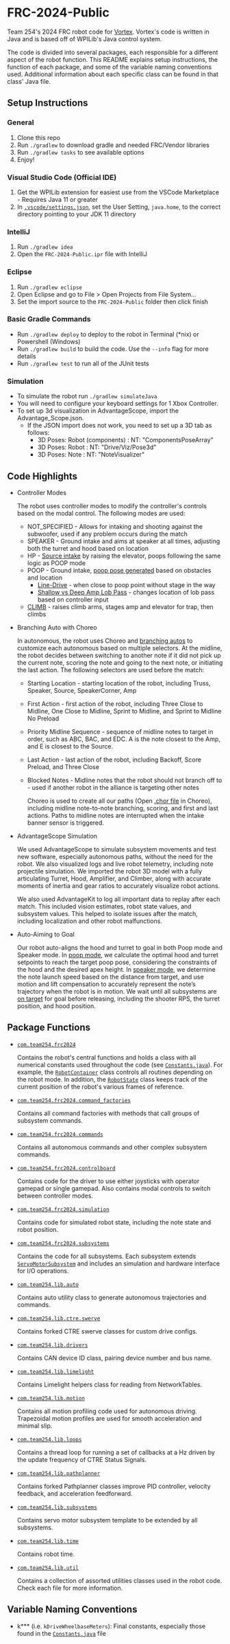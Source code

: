 # FRC-2024-Public
Team 254's 2024 FRC robot code for [Vortex](https://www.team254.com/first/2024/). Vortex's code is written in Java and is based off of WPILib's Java control system.

The code is divided into several packages, each responsible for a different aspect of the robot function. This README explains setup instructions, the function of each package, and some of the variable naming conventions used. Additional information about each specific class can be found in that class' Java file.

## Setup Instructions

### General
1. Clone this repo
1. Run `./gradlew` to download gradle and needed FRC/Vendor libraries
1. Run `./gradlew tasks` to see available options
1. Enjoy!

### Visual Studio Code (Official IDE)
1. Get the WPILib extension for easiest use from the VSCode Marketplace - Requires Java 11 or greater
1. In [`.vscode/settings.json`](.vscode/settings.json), set the User Setting, `java.home`, to the correct directory pointing to your JDK 11 directory

### IntelliJ
1. Run `./gradlew idea`
1. Open the `FRC-2024-Public.ipr` file with IntelliJ

### Eclipse
1. Run `./gradlew eclipse`
1. Open Eclipse and go to File > Open Projects from File System...
1. Set the import source to the `FRC-2024-Public` folder then click finish

### Basic Gradle Commands
* Run `./gradlew deploy` to deploy to the robot in Terminal (*nix) or Powershell (Windows)
* Run `./gradlew build` to build the code.  Use the `--info` flag for more details
* Run `./gradlew test` to run all of the JUnit tests

### Simulation
* To simulate the robot run `./gradlew simulateJava`
* You will need to configure your keyboard settings for 1 Xbox Controller.
* To set up 3d visualization in AdvantageScope, import the Advantage_Scope.json.
  * If the JSON import does not work, you need to set up a 3D tab as follows:
    * 3D Poses: Robot (components) : NT: "ComponentsPoseArray"
    * 3D Poses: Robot : NT: "Drive/Viz/Pose3d"
    * 3D Poses: Note : NT: "NoteVisualizer"

## Code Highlights
* Controller Modes

	The robot uses controller modes to modify the controller's controls based on the modal control. The following modes are used:
  - NOT_SPECIFIED - Allows for intaking and shooting against the subwoofer, used if any problem occurs during the match
  - SPEAKER - Ground intake and aims at speaker at all times, adjusting both the turret and hood based on location
  - HP - [Source intake](src/main/java/com/team254/frc2024/command_factories/SuperstructureFactory.java#L230) by raising the elevator, poops following the same logic as POOP mode
  - POOP - Ground intake, [poop pose generated](src/main/java/com/team254/lib/util/PoopTargetFactory.java) based on obstacles and location
	- [Line-Drive](src/main/java/com/team254/lib/util/PoopTargetFactory.java#L80) - when close to poop point without stage in the way
	- [Shallow vs Deep Amp Lob Pass](src/main/java/com/team254/frc2024/RobotContainer.java#L538) - changes location of lob pass based on controller input
  - [CLIMB](src/main/java/com/team254/frc2024/command_factories/SuperstructureFactory.java#L393) - raises climb arms, stages amp and elevator for trap, then climbs

* Branching Auto with Choreo

	In autonomous, the robot uses Choreo and [branching autos](src/main/java/com/team254/frc2024/commands/autocommands/BranchingAutoInterrupt.java) to customize each autonomous based on multiple selectors. At the midline, the robot decides between switching to another note if it did not pick up the current note, scoring the note and going to the next note, or initiating the last action. The following selectors are used before the match:
  - Starting Location - starting location of the robot, including Truss, Speaker, Source, SpeakerCorner, Amp
  - First Action - first action of the robot, including Three Close to Midline, One Close to Midline, Sprint to Midline, and Sprint to Midline No Preload
  - Priority Midline Sequence - sequence of midline notes to target in order, such as ABC, BAC, and EDC. A is the note closest to the Amp, and E is closest to the Source.
  - Last Action - last action of the robot, including Backoff, Score Preload, and Three Close
  - Blocked Notes - Midline notes that the robot should not branch off to - used if another robot in the alliance is targeting other notes


	Choreo is used to create all our paths (Open [.chor file](autopaths.chor) in Choreo), including midline note-to-note branching, scoring, and first and last actions. Paths to midline notes are interrupted when the intake banner sensor is triggered.

* AdvantageScope Simulation

	We used AdvantageScope to simulate subsystem movements and test new software, especially autonomous paths, without the need for the robot. We also visualized logs and live robot telemetry, including note projectile simulation. We imported the robot 3D model with a fully articulating Turret, Hood, Amplifier, and Climber, along with accurate moments of inertia and gear ratios to accurately visualize robot actions. 	 

	We also used AdvantageKit to log all important data to replay after each match. This included vision estimates, robot state values, and subsystem values. This helped to isolate issues after the match, including localization and other robot malfunctions.

* Auto-Aiming to Goal

	Our robot auto-aligns the hood and turret to goal in both Poop mode and Speaker mode. In [poop mode](src/main/java/com/team254/lib/util/ShooterSetpoint.java#L117), we calculate the optimal hood and turret setpoints to reach the target poop pose, considering the constraints of the hood and the desired apex height. In [speaker mode](src/main/java/com/team254/lib/util/ShooterSetpoint.java#L203), we determine the note launch speed based on the distance from target, and use motion and lift compensation to accurately represent the note’s trajectory when the robot is in motion. We wait until all subsystems are [on target](src/main/java/com/team254/frc2024/command_factories/AimFactory.java#L50) for goal before releasing, including the shooter RPS, the turret position, and hood position.

## Package Functions
- [`com.team254.frc2024`](src/main/java/com/team254/frc2024)

	Contains the robot's central functions and holds a class with all numerical constants used throughout the code (see [`Constants.java`](src/main/java/com/team254/frc2024/Constants.java)). For example, the [`RobotContainer`](src/main/java/com/team254/frc2024/RobotContainer.java) class controls all routines depending on the robot mode. In addition, the [`RobotState`](src/main/java/com/team254/frc2024/RobotState.java) class keeps track of the current position of the robot's various frames of reference.

- [`com.team254.frc2024.command_factories`](src/main/java/com/team254/frc2024/command_factories)

	Contains all command factories with methods that call groups of subsystem commands.

- [`com.team254.frc2024.commands`](src/main/java/com/team254/frc2024/commands)

	Contains all autonomous commands and other complex subsystem commands.

- [`com.team254.frc2024.controlboard`](src/main/java/com/team254/frc2024/controlboard)

	Contains code for the driver to use either joysticks with operator gamepad or single gamepad. Also contains modal controls to switch between controller modes.

- [`com.team254.frc2024.simulation`](src/main/java/com/team254/frc2024/simulation)

	Contains code for simulated robot state, including the note state and robot position.

- [`com.team254.frc2024.subsystems`](src/main/java/com/team254/frc2024/subsystems)

	Contains the code for all subsystems. Each subsystem extends [`ServoMotorSubsystem`](src/main/java/com/team254/lib/subsystems/ServoMotorSubsystem.java) and includes an simulation and hardware interface for I/O operations.

- [`com.team254.lib.auto`](src/main/java/com/team254/lib/auto)

	Contains auto utility class to generate autonomous trajectories and commands.

- [`com.team254.lib.ctre.swerve`](src/main/java/com/team254/lib/ctre/swerve)

	Contains forked CTRE swerve classes for custom drive configs.

- [`com.team254.lib.drivers`](src/main/java/com/team254/lib/drivers)

	Contains CAN device ID class, pairing device number and bus name.

- [`com.team254.lib.limelight`](src/main/java/com/team254/lib/limelight)

	Contains Limelight helpers class for reading from NetworkTables.

- [`com.team254.lib.motion`](src/main/java/com/team254/lib/motion)

	Contains all motion profiling code used for autonomous driving. Trapezoidal motion profiles are used for smooth acceleration and minimal slip.

- [`com.team254.lib.loops`](src/main/java/com/team254/lib/loops)

	Contains a thread loop for running a set of callbacks at a Hz driven by the update frequency of CTRE Status Signals.

- [`com.team254.lib.pathplanner`](src/main/java/com/team254/lib/pathplanner)

	Contains forked Pathplanner classes improve PID controller, velocity feedback, and acceleration feedforward.

- [`com.team254.lib.subsystems`](src/main/java/com/team254/lib/subsystems)

	Contains servo motor subsystem template to be extended by all subsystems.

- [`com.team254.lib.time`](src/main/java/com/team254/lib/time)

	Contains robot time.

- [`com.team254.lib.util`](src/main/java/com/team254/lib/util)

	Contains a collection of assorted utilities classes used in the robot code. Check each file for more information.

## Variable Naming Conventions
- k*** (i.e. `kDriveWheelbaseMeters`): Final constants, especially those found in the [`Constants.java`](src/main/java/com/team254/frc2024/Constants.java) file
